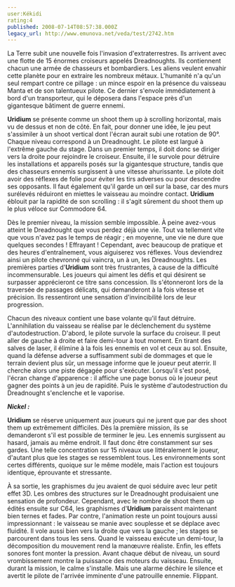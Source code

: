 ```yaml
---
user:Kékidi
rating:4
published: 2008-07-14T08:57:38.000Z
legacy_url: http://www.emunova.net/veda/test/2742.htm
---
```

La Terre subit une nouvelle fois l'invasion d'extraterrestres. Ils arrivent avec une flotte de 15 énormes croiseurs appelés Dreadnoughts. Ils contiennent chacun une armée de chasseurs et bombardiers. Les aliens veulent envahir cette planète pour en extraire les nombreux métaux. L'humanité n'a qu'un seul rempart contre ce pillage : un mince espoir en la présence du vaisseau Manta et de son talentueux pilote. Ce dernier s'envole immédiatement à bord d'un transporteur, qui le déposera dans l'espace près d'un gigantesque bâtiment de guerre ennemi.  

  

**Uridium** se présente comme un shoot them up à scrolling horizontal, mais vu de dessus et non de côté. En fait, pour donner une idée, le jeu peut s'assimiler à un shoot vertical dont l'écran aurait subi une rotation de 90°. Chaque niveau correspond à un Dreadnought. Le pilote est largué à l'extrême gauche du stage. Dans un premier temps, il doit donc se diriger vers la droite pour rejoindre le croiseur. Ensuite, il le survole pour détruire les installations et appareils posés sur la gigantesque structure, tandis que des chasseurs ennemis surgissent à une vitesse ahurissante. Le pilote doit avoir des réflexes de folie pour éviter les tirs adverses ou pour descendre ses opposants. Il faut également qu'il garde un œil sur la base, car des murs surélevés réduiront en miettes le vaisseau au moindre contact. **Uridium** éblouit par la rapidité de son scrolling : il s'agit sûrement du shoot them up le plus véloce sur Commodore 64\.  

  

Dès le premier niveau, la mission semble impossible. À peine avez-vous atteint le Dreadnought que vous perdez déjà une vie. Tout va tellement vite que vous n'avez pas le temps de réagir ; en moyenne, une vie ne dure que quelques secondes ! Effrayant ! Cependant, avec beaucoup de pratique et des heures d'entraînement, vous aiguiserez vos réflexes. Vous deviendrez ainsi un pilote chevronné qui vaincra, un à un, les Dreadnoughts. Les premières parties d'**Uridium** sont très frustrantes, à cause de la difficulté incommensurable. Les joueurs qui aiment les défis et qui désirent se surpasser apprécieront ce titre sans concession. Ils s'étonneront lors de la traversée de passages délicats, qui demanderont à la fois vitesse et précision. Ils ressentiront une sensation d'invincibilité lors de leur progression.  

  

Chacun des niveaux contient une base volante qu'il faut détruire. L'annihilation du vaisseau se réalise par le déclenchement du système d'autodestruction. D'abord, le pilote survole la surface du croiseur. Il peut aller de gauche à droite et faire demi-tour à tout moment. En tirant des salves de laser, il élimine à la fois les ennemis en vol et ceux au sol. Ensuite, quand la défense adverse a suffisamment subi de dommages et que le terrain devient plus sûr, un message informe que le joueur peut aterrir. Il cherche alors une piste dégagée pour s'exécuter. Lorsqu'il s'est posé, l'écran change d'apparence : il affiche une page bonus où le joueur peut gagner des points à un jeu de rapidité. Puis le système d'autodestruction du Dreadnought s'enclenche et le vaporise.  

  

**_Nickel :_**  

**Uridium** se réserve uniquement aux joueurs qui ne jurent que par des shoot them up extrêmement difficiles. Dès la première mission, ils se demanderont s'il est possible de terminer le jeu. Les ennemis surgissent au hasard, jamais au même endroit. Il faut donc être constamment sur ses gardes. Une telle concentration sur 15 niveaux use littéralement le joueur, d'autant plus que les stages se ressemblent tous. Les environnements sont certes différents, quoique sur le même modèle, mais l'action est toujours identique, éprouvante et stressante.  

  

À sa sortie, les graphismes du jeu avaient de quoi séduire avec leur petit effet 3D. Les ombres des structures sur le Dreadnought produisaient une sensation de profondeur. Cependant, avec le nombre de shoot them up édités ensuite sur C64, les graphismes d'**Uridium** paraissent maintenant bien ternes et fades. Par contre, l'animation reste un point toujours aussi impressionnant : le vaisseau se manie avec souplesse et se déplace avec fluidité. Il vole aussi bien vers la droite que vers la gauche ; les stages se parcourent dans tous les sens. Quand le vaisseau exécute un demi-tour, la décomposition du mouvement rend la manœuvre réaliste. Enfin, les effets sonores font monter la pression. Avant chaque début de niveau, un sourd vrombissement montre la puissance des moteurs du vaisseau. Ensuite, durant la mission, le calme s'installe. Mais une alarme déchire le silence et avertit le pilote de l'arrivée imminente d'une patrouille ennemie. Flippant.